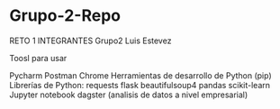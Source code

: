 # Grupo-2-Repo
RETO 1
INTEGRANTES Grupo2
Luis Estevez

Toosl para usar

Pycharm
Postman
Chrome
Herramientas de desarrollo de Python (pip)
Librerías de Python:
requests
flask
beautifulsoup4
pandas
scikit-learn
Jupyter notebook
dagster (analisis de datos a nivel empresarial)
